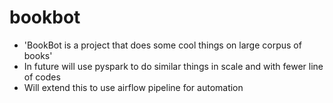 # bookbot

- 'BookBot is a project that does some cool things on large corpus of books'
- In future will use pyspark to do similar things in scale and with fewer line of codes
- Will extend this to use airflow pipeline for automation
